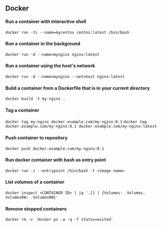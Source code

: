 ## Docker

#### Run a container with interactive shell
`docker run -ti --name=mycentos centos:latest /bin/bash`

#### Run a container in the background
`docker run -d --name=mynginx nginx:latest`

#### Run a container using the host's network
`docker run -d --name=mynginx --net=host nginx:latest`

#### Build a container from a Dockerfile that is in your current directory
`docker build -t my-nginx .`

#### Tag a container
`docker tag my-nginx docker.example.com/my-nginx:0.1`
`docker tag docker.example.com/my-nginx:0.1 docker.example.com/my-nginx:latest`

#### Push container to repository
`docker push docker.example.com/my-nginx:0.1`

#### Run docker container with bash as entry point
`docker run -i --entrypoint /bin/bash -t <image name>`

#### List volumes of a container
`docker inspect <CONTAINER ID> | jq '.[] | {Volumes: .Volumes, VolumesRW: .VolumesRW}'`

#### Remove stopped containers
```docker rm -v `docker ps -a -q -f status=exited` ```
